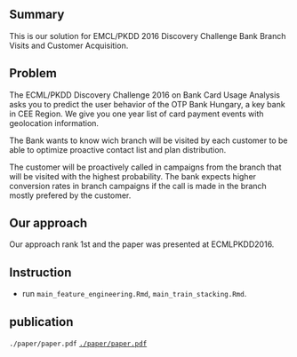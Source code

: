 ## Summary
This is our solution for EMCL/PKDD 2016 Discovery Challenge Bank Branch Visits and Customer Acquisition.

## Problem
The ECML/PKDD Discovery Challenge 2016 on Bank Card Usage Analysis asks you to predict the user behavior of the OTP Bank Hungary, a key bank in CEE Region. We give you one year list of card payment events with geolocation information.

The Bank wants to know wich branch will be visited by each customer to be able to optimize proactive contact list and plan distribution.

The customer will be proactively called in campaigns from the branch that will be visited with the highest probability. The bank expects higher conversion rates in branch campaigns if the call is made in the branch mostly prefered by the customer.

## Our approach
Our approach rank 1st and the paper was presented at ECMLPKDD2016.

## Instruction
* run `main_feature_engineering.Rmd`, `main_train_stacking.Rmd`.

## publication
`./paper/paper.pdf`
[`./paper/paper.pdf`](./paper/paper.pdf)
